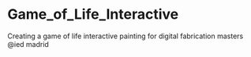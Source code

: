 # Game_of_Life_Interactive
Creating a game of life interactive painting for digital fabrication masters @ied madrid
